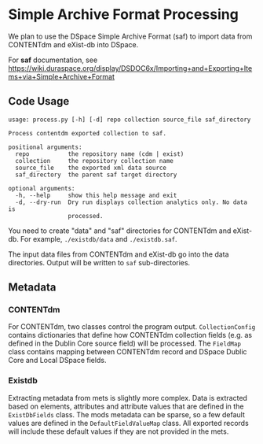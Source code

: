 # Simple Archive Format Processing

We plan to use the DSpace Simple Archive Format (saf) to import data from CONTENTdm and eXist-db into DSpace.

For **saf** documentation, see https://wiki.duraspace.org/display/DSDOC6x/Importing+and+Exporting+Items+via+Simple+Archive+Format

## Code Usage 
```
usage: process.py [-h] [-d] repo collection source_file saf_directory

Process contentdm exported collection to saf.

positional arguments:
  repo           the repository name (cdm | exist)
  collection     the repository collection name
  source_file    the exported xml data source
  saf_directory  the parent saf target directory

optional arguments:
  -h, --help     show this help message and exit
  -d, --dry-run  Dry run displays collection analytics only. No data is
                 processed.
```
You need to create "data" and "saf" directories for CONTENTdm and eXist-db.  For example, `./existdb/data` and `./existdb.saf`.

The input data files from CONTENTdm and eXist-db go into the data directories. Output will be written to `saf` sub-directories.


## Metadata

### CONTENTdm
For CONTENTdm, two classes control the program output.  `CollectionConfig` contains dictionaries that define how
CONTENTdm collection fields (e.g. as defined in the Dublin Core source field) will be processed.  The `FieldMap`
class contains mapping between CONTENTdm record and DSpace Dublic Core and Local DSpace fields.

### Existdb
Extracting metadata from mets is slightly more complex. Data is extracted based on elements, attributes and attribute
values that are defined in the `ExistDbFields` class. The mods metadata can be sparse, so a few default values are 
defined in the `DefaultFieldValueMap` class. All exported records will include these default values if they are not
provided in the mets.
